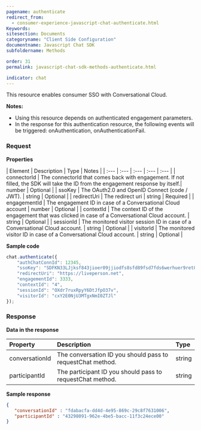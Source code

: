 ```yaml
---
pagename: authenticate
redirect_from:
  - consumer-experience-javascript-chat-authenticate.html
Keywords:
sitesection: Documents
categoryname: "Client Side Configuration"
documentname: Javascript Chat SDK
subfoldername: Methods

order: 31
permalink: javascript-chat-sdk-methods-authenticate.html

indicator: chat
---
```


This resource enables consumer SSO with Conversational Cloud.

**Notes:**

- Using this resource depends on authenticated engagement parameters.
- In the response for this authentication resource, the following events will be triggered: onAuthentication, onAuthenticationFail.

### Request

**Properties**

| Element | Description | Type | Notes |
| :--- | :--- | :--- | :--- | :--- |
| connectorId | The connectorId that comes back with engagement. If not filled, the SDK will take the ID from the engagement response by itself.| number | Optional |
| ssoKey | The OAuth2.0 and OpenID Connect (code / JWT). | string | Optional |
| redirectUri   | The redirect uri | string | Required |
| engagementId  | The engagement ID in case of a Conversational Cloud account | number | Optional |
| contextId | The context ID of the engagement that was clicked in case of a Conversational Cloud account. | string | Optional |
| sessionId |  The monitored visitor session ID in case of a Conversational Cloud account. | string | Optional |
| visitorId | The monitored visitor ID in case of a Conversational Cloud account. | string | Optional |

**Sample code**


```javascript
chat.authenticate({
    "authChatConnId": 12345,
    "ssoKey": "SDFKN33LJjksf843jioer09jjiodfs8sfd89fsd7fds6werhuer9ret8h",
    "redirectUri": "https://liveperson.net",
    "engagementId": 3333,
    "contextId": "4",
    "sessionId": "OXdr7ruxRpyY6DtJfpO37v",
    "visitorId": "cxY2E0NjU3MTgxNmI0ZTJl"
});
```

### Response

**Data in the response**

| Property  | Description | Type |
| :--- | :--- | :--- |
| conversationId | The conversation ID you should pass to requestChat method. | string |
| participantId | The participant ID you should pass to requestChat method. | string |


**Sample response**

```json
{
   "conversationId" : "fdabacfa-dd4d-4e95-869c-29c8f7631006",
   "participantId" : "43298091-962e-4be5-bacc-11f3c24ece00"
}
```
